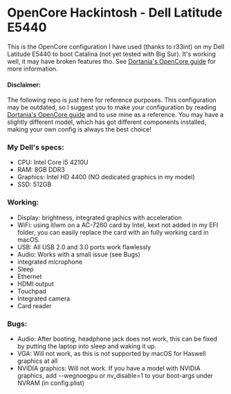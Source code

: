 # OpenCore Hackintosh - Dell Latitude E5440
This is the OpenCore configuration I have used (thanks to r33int) on my Dell Latitude E5440 to boot Catalina (not yet tested with Big Sur). It's working well, it may have broken features tho. See 
[Dortania's OpenCore guide](https://dortania.github.io/OpenCore-Install-Guide/config-laptop.plist/haswell.html#deviceproperties) for more information. 

#### Disclaimer:
The following repo is just here for reference purposes. This configuration may be outdated, so I suggest you to make your configuration by reading [Dortania's OpenCore guide](https://dortania.github.io/OpenCore-Install-Guide/config-laptop.plist/haswell.html#deviceproperties) and to use mine as a reference. You may have a slightly different model, which has got different components installed, making your own config is always the best choice!

### My Dell's specs:
* CPU: Intel Core i5 4210U
* RAM: 8GB DDR3
* Graphics: Intel HD 4400 (NO dedicated graphics in my model)
* SSD: 512GB

### Working:

* Display: brightness, integrated graphics with acceleration
* WiFi: using itlwm on a AC-7260 card by Intel, kext not added in my EFI folder, you can easily replace the card with an fully working card in macOS.
* USB: All USB 2.0 and 3.0 ports work flawlessly
* Audio: Works with a small issue (see Bugs)
* integrated microphone
* Sleep
* Ethernet
* HDMI output
* Touchpad
* Integrated camera
* Card reader

### Bugs:

* Audio: After booting, headphone jack does not work, this can be fixed by putting the laptop into sleep and waking it up.
* VGA: Will not work, as this is not supported by macOS for Haswell graphics at all
* NVIDIA graphics: Will not work. If you have a model with NVIDIA graphics, add --wegnoegpu or nv_disable=1 to your boot-args under NVRAM (in config.plist)

